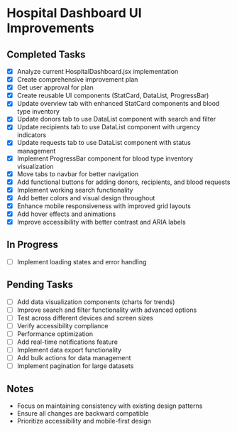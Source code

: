 # Hospital Dashboard UI Improvements

## Completed Tasks
- [x] Analyze current HospitalDashboard.jsx implementation
- [x] Create comprehensive improvement plan
- [x] Get user approval for plan
- [x] Create reusable UI components (StatCard, DataList, ProgressBar)
- [x] Update overview tab with enhanced StatCard components and blood type inventory
- [x] Update donors tab to use DataList component with search and filter
- [x] Update recipients tab to use DataList component with urgency indicators
- [x] Update requests tab to use DataList component with status management
- [x] Implement ProgressBar component for blood type inventory visualization
- [x] Move tabs to navbar for better navigation
- [x] Add functional buttons for adding donors, recipients, and blood requests
- [x] Implement working search functionality
- [x] Add better colors and visual design throughout
- [x] Enhance mobile responsiveness with improved grid layouts
- [x] Add hover effects and animations
- [x] Improve accessibility with better contrast and ARIA labels

## In Progress
- [ ] Implement loading states and error handling

## Pending Tasks
- [ ] Add data visualization components (charts for trends)
- [ ] Improve search and filter functionality with advanced options
- [ ] Test across different devices and screen sizes
- [ ] Verify accessibility compliance
- [ ] Performance optimization
- [ ] Add real-time notifications feature
- [ ] Implement data export functionality
- [ ] Add bulk actions for data management
- [ ] Implement pagination for large datasets

## Notes
- Focus on maintaining consistency with existing design patterns
- Ensure all changes are backward compatible
- Prioritize accessibility and mobile-first design
